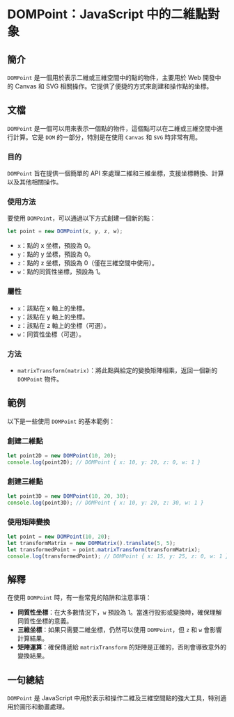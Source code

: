 <!--
Meta Description: # DOMPoint：JavaScript 中的二維點對象 ## 簡介 `DOMPoint` 是一個用於表示二維或三維空間中的點的物件，主要用於 Web 開發中的 Canvas 和 SVG 相關操作。它提供了便捷的方式來創建和操作點的坐標。 ## 文檔 `DOMPoint` 是一個可以用來表示一個點...
Meta Keywords: dompoint, javascript, let, new, 預設為
-->

# DOMPoint：JavaScript 中的二維點對象

## 簡介
`DOMPoint` 是一個用於表示二維或三維空間中的點的物件，主要用於 Web 開發中的 Canvas 和 SVG 相關操作。它提供了便捷的方式來創建和操作點的坐標。

## 文檔
`DOMPoint` 是一個可以用來表示一個點的物件，這個點可以在二維或三維空間中進行計算。它是 `DOM` 的一部分，特別是在使用 `Canvas` 和 `SVG` 時非常有用。

### 目的
`DOMPoint` 旨在提供一個簡單的 API 來處理二維和三維坐標，支援坐標轉換、計算以及其他相關操作。

### 使用方法
要使用 `DOMPoint`，可以通過以下方式創建一個新的點：

```javascript
let point = new DOMPoint(x, y, z, w);
```

- `x`：點的 x 坐標，預設為 0。
- `y`：點的 y 坐標，預設為 0。
- `z`：點的 z 坐標，預設為 0（僅在三維空間中使用）。
- `w`：點的同質性坐標，預設為 1。

### 屬性
- `x`：該點在 x 軸上的坐標。
- `y`：該點在 y 軸上的坐標。
- `z`：該點在 z 軸上的坐標（可選）。
- `w`：同質性坐標（可選）。

### 方法
- `matrixTransform(matrix)`：將此點與給定的變換矩陣相乘，返回一個新的 `DOMPoint` 物件。

## 範例
以下是一些使用 `DOMPoint` 的基本範例：

### 創建二維點
```javascript
let point2D = new DOMPoint(10, 20);
console.log(point2D); // DOMPoint { x: 10, y: 20, z: 0, w: 1 }
```

### 創建三維點
```javascript
let point3D = new DOMPoint(10, 20, 30);
console.log(point3D); // DOMPoint { x: 10, y: 20, z: 30, w: 1 }
```

### 使用矩陣變換
```javascript
let point = new DOMPoint(10, 20);
let transformMatrix = new DOMMatrix().translate(5, 5);
let transformedPoint = point.matrixTransform(transformMatrix);
console.log(transformedPoint); // DOMPoint { x: 15, y: 25, z: 0, w: 1 }
```

## 解釋
在使用 `DOMPoint` 時，有一些常見的陷阱和注意事項：

- **同質性坐標**：在大多數情況下，`w` 預設為 1。當進行投影或變換時，確保理解同質性坐標的意義。
- **三維坐標**：如果只需要二維坐標，仍然可以使用 `DOMPoint`，但 `z` 和 `w` 會影響計算結果。
- **矩陣運算**：確保傳遞給 `matrixTransform` 的矩陣是正確的，否則會導致意外的變換結果。

## 一句總結
`DOMPoint` 是 JavaScript 中用於表示和操作二維及三維空間點的強大工具，特別適用於圖形和動畫處理。